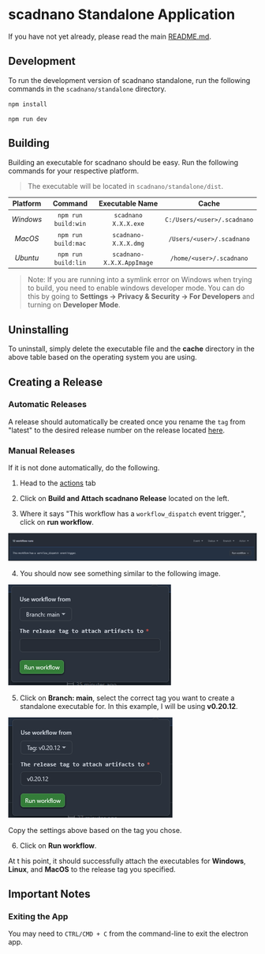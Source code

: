 # scadnano Standalone Application

If you have not yet already, please read the main [README.md](../README.md).

## Development

To run the development version of scadnano standalone, run the following commands in the `scadnano/standalone` directory.

```shell
npm install
```

```shell
npm run dev
```

## Building

Building an executable for scadnano should be easy. Run the following commands for your respective platform.

> The executable will be located in `scadnano/standalone/dist`.

| **Platform** |     **Command**     |    **Executable Name**    |          **Cache**          |
|:------------:|:-------------------:|:-------------------------:|:---------------------------:|
|  *Windows*   | `npm run build:win` |   `scadnano X.X.X.exe`    | `C:/Users/<user>/.scadnano` |
|   *MacOS*    | `npm run build:mac` |   `scadnano-X.X.X.dmg`    |  `/Users/<user>/.scadnano`  |
|   *Ubuntu*   | `npm run build:lin` | `scadnano-X.X.X.AppImage` |  `/home/<user>/.scadnano`   |

> Note: If you are running into a symlink error on Windows when trying to build, you need to enable windows developer mode. You can do this by going to **Settings -> Privacy & Security -> For Developers** and turning on **Developer Mode**.

## Uninstalling

To uninstall, simply delete the executable file and the **cache** directory in the above table based on the operating system you are using.

## Creating a Release

### Automatic Releases

A release should automatically be created once you rename the `tag` from "latest" to the desired release number on the release located [here](https://github.com/UC-Davis-molecular-computing/scadnano/releases).

### Manual Releases

If it is not done automatically, do the following.

1) Head to the [actions](https://github.com/UC-Davis-molecular-computing/scadnano/actions) tab

2) Click on **Build and Attach scadnano Release** located on the left.

3) Where it says "This workflow has a `workflow_dispatch` event trigger.", click on **run workflow**.

![workflow_dispatch.png](assets/workflow_dispatch.png)

4) You should now see something similar to the following image.

![use_workflow_from_original.png](assets/use_workflow_from_original.png)

5) Click on **Branch: main**, select the correct tag you want to create a standalone executable for. In this example, I will be using **v0.20.12**.

![use_workflow_from_edited.png](assets/use_workflow_from_edited.png)

Copy the settings above based on the tag you chose.

6) Click on **Run workflow**.

At t his point, it should successfully attach the executables for **Windows**, **Linux**, and **MacOS** to the release tag you specified.

## Important Notes

### Exiting the App

You may need to `CTRL/CMD + C` from the command-line to exit the electron app.
